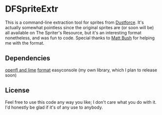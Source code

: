 # DFSpriteExtr
This is a command-line extraction tool for sprites from [Dustforce](http://dustforce.com/). It's actually somewhat pointless since the original sprites are (or soon will be) all available on The Spriter's Resource, but it's an interesting format nonetheless, and was fun to code.
Special thanks to [Matt Bush](https://twitter.com/m4ttbush) for helping me with the format.

## Dependencies
[openfl and lime](http://www.openfl.org/)
[format](https://github.com/HaxeFoundation/format)
easyconsole (my own library, which I plan to release soon)

## License
Feel free to use this code any way you like; I don't care what you do with it. I'd honestly be glad if it's of any use to anybody.